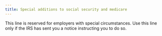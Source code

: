 ```yaml
---
title: Special additions to social security and medicare
---
```



This line is reserved for employers with special circumstances. Use  this line only if the IRS has sent you a notice instructing you to do  so.
